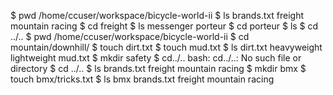 $ pwd
/home/ccuser/workspace/bicycle-world-ii
$ ls
brands.txt  freight  mountain  racing
$ cd freight
$ ls
messenger  porteur
$ cd porteur
$ ls
$ cd ../..
$ pwd
/home/ccuser/workspace/bicycle-world-ii
$ cd mountain/downhill/
$ touch dirt.txt
$ touch mud.txt
$ ls
dirt.txt  heavyweight  lightweight  mud.txt
$ mkdir safety
$ cd../..
bash: cd../..: No such file or directory
$ cd ../..
$ ls
brands.txt  freight  mountain  racing
$ mkdir bmx
$ touch bmx/tricks.txt
$ ls
bmx  brands.txt  freight  mountain  racing